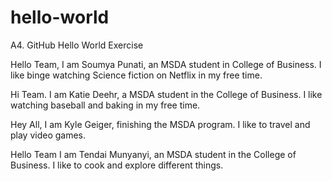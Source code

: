 # hello-world
A4. GitHub Hello World Exercise

  
Hello Team, 
  I am Soumya Punati, an MSDA student in College of Business. 
  I like binge watching Science fiction on Netflix in my free time. 
  
Hi Team.
  I am Katie Deehr, a MSDA student in the College of Business.
  I like watching baseball and baking in my free time.

Hey All,
  I am Kyle Geiger, finishing the MSDA program.
  I like to travel and play video games.
  
  Hello Team
  I am Tendai Munyanyi, an MSDA student in the College of Business.
  I like to cook and explore different things.
